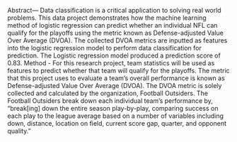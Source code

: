 Abstract— Data classification is a critical application to solving real world problems. This data project demonstrates how the machine learning method of logistic regression can predict whether an individual NFL can qualify for the playoffs using the metric known as Defense-adjusted Value Over Average (DVOA). The collected DVOA metrics are inputted as features into the logistic regression model to perform data classification for prediction. The Logistic regression model produced a prediction score of 0.83. 
Method - For this research project, team statistics will be used as features to predict whether that team will qualify for the playoffs. The metric that this project uses to evaluate a team’s overall performance is known as Defense-adjusted Value Over Average (DVOA). The DVOA metric is solely collected and calculated by the organization, Football Outsiders. The Football Outsiders break down each individual team’s performance by, “break[ing] down the entire season play-by-play, comparing success on each play to the league average based on a number of variables including down, distance, location on field, current score gap, quarter, and opponent quality.” 

